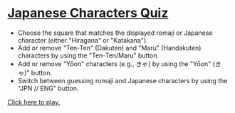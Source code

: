 <a href="https://bronsonavila.github.io/japanese-characters-quiz/">Japanese Characters Quiz</a>
===============================================================================================
+ Choose the square that matches the displayed romaji or Japanese character (either "Hiragana" or "Katakana").
+ Add or remove "Ten-Ten" (Dakuten) and "Maru" (Handakuten) characters by using the "Ten-Ten/Maru" button.
+ Add or remove "Yōon" characters (e.g., きゃ) by using the "Yōon" (きゃ)" button.
+ Switch between guessing romaji and Japanese characters by using the "JPN // ENG" button.

<a href="https://bronsonavila.github.io/japanese-characters-quiz/">Click here to play.</a>
